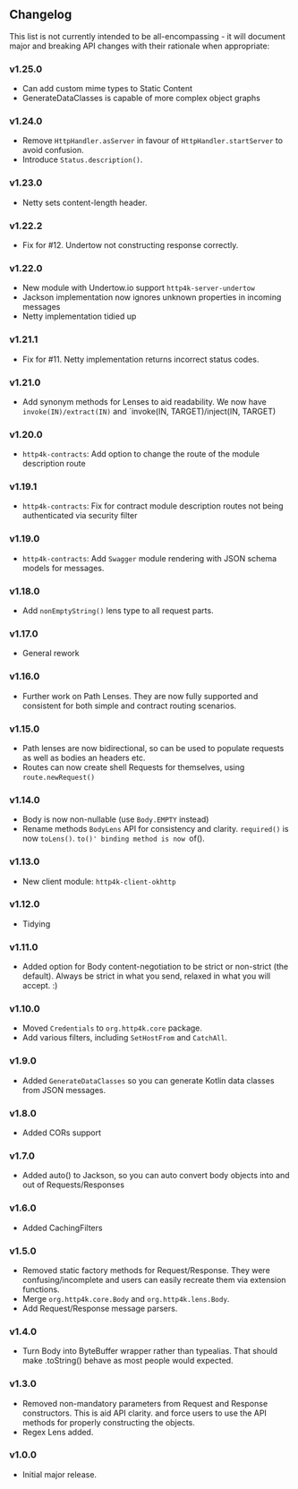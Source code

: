 ## Changelog

This list is not currently intended to be all-encompassing - it will document major and breaking API changes with their rationale when appropriate:

### v1.25.0
- Can add custom mime types to Static Content
- GenerateDataClasses is capable of more complex object graphs

### v1.24.0
- Remove `HttpHandler.asServer` in favour of `HttpHandler.startServer` to avoid confusion.
- Introduce `Status.description()`.

### v1.23.0
- Netty sets content-length header.

### v1.22.2
- Fix for #12. Undertow not constructing response correctly.

### v1.22.0
- New module with Undertow.io support `http4k-server-undertow`
- Jackson implementation now ignores unknown properties in incoming messages
- Netty implementation tidied up

### v1.21.1
- Fix for #11. Netty implementation returns incorrect status codes.

### v1.21.0
- Add synonym methods for Lenses to aid readability. We now have `invoke(IN)/extract(IN)` and `invoke(IN, TARGET)/inject(IN, TARGET)

### v1.20.0
- `http4k-contracts`: Add option to change the route of the module description route

### v1.19.1
- `http4k-contracts`: Fix for contract module description routes not being authenticated via security filter

### v1.19.0
- `http4k-contracts`: Add `Swagger` module rendering with JSON schema models for messages.

### v1.18.0
- Add `nonEmptyString()` lens type to all request parts.

### v1.17.0
- General rework

### v1.16.0
- Further work on Path Lenses. They are now fully supported and consistent for both simple and contract routing scenarios.

### v1.15.0
- Path lenses are now bidirectional, so can be used to populate requests as well as bodies an headers etc.
- Routes can now create shell Requests for themselves, using `route.newRequest()`

### v1.14.0
- Body is now non-nullable (use `Body.EMPTY` instead)
- Rename methods `BodyLens` API for consistency and clarity. `required()` is now `toLens()`. `to()' binding method is now `of().

### v1.13.0
- New client module: `http4k-client-okhttp`

### v1.12.0
- Tidying

### v1.11.0
- Added option for Body content-negotiation to be strict or non-strict (the default). Always be strict in what you send, relaxed in what you will accept. :)

### v1.10.0
- Moved `Credentials` to `org.http4k.core` package.
- Add various filters, including `SetHostFrom` and `CatchAll`.

### v1.9.0
- Added `GenerateDataClasses` so you can generate Kotlin data classes from JSON messages.

### v1.8.0
- Added CORs support

### v1.7.0
- Added auto() to Jackson, so you can auto convert body objects into and out of Requests/Responses

### v1.6.0
- Added CachingFilters

### v1.5.0
- Removed static factory methods for Request/Response. They were confusing/incomplete and users can easily recreate them via extension functions.
- Merge `org.http4k.core.Body` and `org.http4k.lens.Body`.
- Add Request/Response message parsers.

### v1.4.0
- Turn Body into ByteBuffer wrapper rather than typealias. That should make .toString() behave as most people would expected.

### v1.3.0
- Removed non-mandatory parameters from Request and Response constructors. This is aid API clarity.
and force users to use the API methods for properly constructing the objects.
- Regex Lens added.

### v1.0.0
- Initial major release.